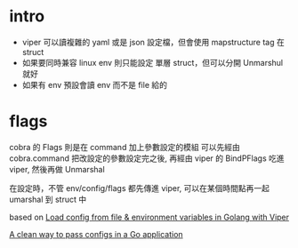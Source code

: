 # intro
- viper 可以讀複雜的 yaml 或是 json 設定檔，但會使用 mapstructure tag 在 struct
- 如果要同時兼容 linux env 則只能設定 單層 struct，但可以分開 Unmarshul就好
- 如果有 env 預設會讀 env 而不是 file 給的

# flags
cobra 的 Flags 則是在 command 加上參數設定的模組
可以先經由 cobra.command 把改設定的參數設定完之後, 再經由 viper 的 BindPFlags 吃進 viper, 然後再做 Unmarshal

在設定時，不管 env/config/flags 都先傳進 viper, 可以在某個時間點再一起 umarshal 到 struct 中

based on [Load config from file & environment variables in Golang with Viper](https://dev.to/techschoolguru/load-config-from-file-environment-variables-in-golang-with-viper-2j2d)

[A clean way to pass configs in a Go application](https://dev.to/ilyakaznacheev/a-clean-way-to-pass-configs-in-a-go-application-1g64)
